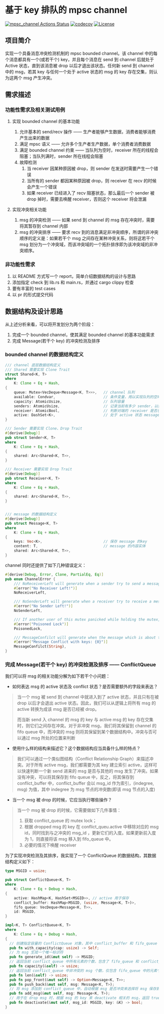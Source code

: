 # 基于 key 排队的 mpsc channel
[![mpsc_channel Actions Status](https://github.com/Phoenix500526/mpsc_channel/workflows/build/badge.svg)](https://github.com/Phoenix500526/mpsc_channel/actions)
[![codecov](https://codecov.io/gh/Phoenix500526/mpsc_channel/branch/basic_requirement/graph/badge.svg?token=49MKK81WKF)](https://codecov.io/gh/Phoenix500526/mpsc_channel)
[![License](https://img.shields.io/badge/License-Apache_2.0-blue.svg)](https://opensource.org/licenses/Apache-2.0)


## 项目简介

实现一个具备消息冲突检测机制的 mpsc bounded channel。该 channel 中的每个消息都具有一个(或若干个) key，并且每个消息在 send 到 channel 后就处于 Active 状态，直到该消息被 drop 以后才退出该状态。任何新 send 到 channel 中的 msg，若其 key 与任何一个处于 active 状态的 msg 的 key 存在交集，则认为这两个 msg 产生冲突。


## 需求描述

### 功能性需求及相关测试用例

1. 实现 bounded channel 的基本功能
   1. 允许基本的 send/recv 操作 —— 生产者能够产生数据，消费者能够消费产生出来的数据
   2. 满足 mpsc 语义 —— 允许多个生产者生产数据，单个消费者消费数据
   3. 满足 bounded channel 约束 —— 当队列为空时，receiver 所在的线程会阻塞；当队列满时，sender 所在线程会阻塞
   4. 故障检测
      1. 当 receiver 因某种原因被 drop，则 sender 在发送时需要产生一个错误
      2. 当所有的 sender 都因某种原因被 drop，则 receiver 在 recv 的时候会产生一个错误
      3. 如果 receiver 已经进入了 recv 阻塞状态，那么最后一个 sender 被 drop 掉时，需要去唤醒 receiver，否则这个 receiver 将会泄漏

2. 实现冲突相关功能
   1. msg 的冲突检测 —— 如果 send 到 channel 的 msg 存在冲突时，需要将其暂存到 channel 内部
   1. msg 的冲突排序 —— 要求 recv 到的消息满足非冲突顺序，所谓的非冲突顺序的定义是：如果若干个 msg 之间存在某种冲突关系，则将这若干个 msg 划分为一个冲突域，而该冲突域的一个拓扑排序即为该冲突域的非冲突顺序。


### 非功能性需求

1. 以 README 方式写一个 report，简单介绍数据结构的设计与思路
2. 添加指定 check 到 lib.rs 和 main.rs，并通过 cargo clippy 检查
3. 要有丰富的 test cases
4. 以 pr 的形式提交代码


## 数据结构及设计思路
从上述分析来看，可以将开发划分为两个阶段：
1. 完成一个 bounded channel，使其满足 bounded channel 的基本功能需求
2. 完成 Message(若干个 key) 的冲突检测及排序

### bounded channel 的数据结构定义

```rust
/// channel 底层数据结构定义
/// Shared 需要实现 Clone Trait
struct Shared<K, T>
where
    K: Clone + Eq + Hash,
{
    queue: Mutex<VecDeque<Message<K, T>>>,   // channel 队列
    available: Condvar,                      // 条件变量，用以实现队列的空时不取，满时不加
    capacity: AtomicUsize,                   // 队列容量
    senders: AtomicUsize,                    // 记录当前有多少 sender，以便 receiver 在所有 sender 都退出时能够有所感知，不必空等
    receiver: AtomicBool,                    // 判断对端的 receiver 是否已关闭
    active: DashSet<K>,                      // 处于 active 状态 message 的 key
}

/// Sender 需要实现 Clone、Drop Trait
#[derive(Debug)]
pub struct Sender<K, T>
where
    K: Clone + Eq + Hash,
{
    shared: Arc<Shared<K, T>>,
}

/// Receiver 需要实现 Drop Trait
#[derive(Debug)]
pub struct Receiver<K, T>
where
    K: Clone + Eq + Hash,
{
    shared: Arc<Shared<K, T>>,
}


/// message 的数据结构定义
#[derive(Debug)]
pub struct Message<K, T>
where
    K: Clone + Eq + Hash,
{
    keys: Vec<K>,                            // 保存 message 的key
    content: T,                              // message 的内容实体
    shared: Arc<Shared<K, T>>,
}
```

channel 同时还提供了如下几种错误定义：
```rust
#[derive(Debug, Error, Clone, PartialEq, Eq)]
pub enum ChannelError {
    /// NoReceiverLeft will generate when a sender try to send a message to a channel without any receiver left.
    #[error("No Receiver Left!")]
    NoReceiverLeft,

    /// NoSenderLeft will generate when a receiver try to receive a message from a channel without any sender left.
    #[error("No Sender Left!")]
    NoSenderLeft,

    /// If another user of this mutex panicked while holding the mutex, then this call will return an error once the mutex is acquired.
    #[error("Poisoned Lock")]
    PoisonedLock,

    /// MessageConfilct will generate when the message which is about to be consumed has at least one key that is same as one of the keys of those active messages.
    #[error("Message Conflict with keys: {0}")]
    MessageConfilct(String),
}
```

### 完成 Message(若干个 key) 的冲突检测及排序 —— ConflictQueue

我们可以将 msg 的相关功能分解为如下若干个小问题：

* 如何表达 msg 的 active 状态及 conflict 状态？是否需要额外的字段来表达？

>  当一个 msg 被 send 到 channel 中就进入到了 active 状态，并且只有在被 drop 以后才会退出 active 状态。因此，我们可以从逻辑上将所有 msg 的 active 转换为成该 msg 是否已经被 drop。
>
> 而当新 send 入 channel 的 msg 的 key 与 active msg 的 key 存在交集时，则它们之间存在冲突。对于非冲突 msg，我们将其保留到 channel 的 fifo queue 中，而冲突的 msg 则将其保留到某个数据结构中。冲突与否可以通过 msg 所处的位置来判断



* 使用什么样的结构来描述它？这个数据结构应当具备什么样的特点？

> 我们可以通过一个类似图结构（Conflict Relationship Graph）来描述冲突。对于所有 active msg，我们都需要为其 key 建立索引 active，这样可以快速判断一个新 send 进来的 msg 是否与其他的 msg 发生了冲突。如果没有冲突，可以将其保存到 fifo queue 中，反之，将其保存到 conflict_buffer 中，conflict_buffer 会以 msg_id 作为索引，(indegree, msg) 为值，其中 indegree 为 msg 节点的冲突数(即该 msg 节点的入度)
>



* 当一个 msg 被 drop 的时候，它应当执行哪些操作？

> 当一个 msg 被 drop 的时候，它需要做如下几件事情：
>
> 1. 获取 conflict_queue 的 mutex lock；
> 2. 根据 dropped msg 的 key 在 conflict_queu.active 中移除对应的 msg id，同时找到与之冲突的 msg_id ，更新它们的入度。如果更新前入度为 1，则直接将该 msg 移入到 fifo_queue 中。
> 2. 必要的情况下唤醒 receiver



为了实现冲突检测及其排序，我实现了一个 ConflictQueue 的数据结构，其数据结构定义如下：

```rust
type MSGID = usize;

pub struct ConflictQueue<K, T>
where
    K: Clone + Eq + Debug + Hash,
{
    active: HashMap<K, HashSet<MSGID>>,	// active 用于保存
    conflict_buffer: HashMap<MSGID, (usize, Message<K, T>)>,
    fifo_queue: VecDeque<Message<K, T>>,
    id: MSGID,
}

impl<K, T> ConflictQueue<K, T>
where
    K: Clone + Eq + Debug + Hash,
{
  // 创建指定容量的 ConflictQueue 对象，其中 conflict_buffer 和 fifo_queue 的 capacity 均为 cap
  pub fn with_capacity(cap: usize) -> Self;
  // 为 msg 生成一个唯一标识符
  pub fn generate_id(&mut self) -> MSGID;
  // 返回当前 conflict_queue 中所有元素的个数，包含了 fifo_queue 和 conflict_buffer 中的元素总数
  pub fn capacity(&self) -> usize;
  // 返回当前 conflict_queue 中非冲突的 msg 个数，仅包含 fifo_queue 中的元素个数
  pub fn len(&self) -> usize;
  pub fn pop_front(&mut self) -> Option<Message<K, T>>;
  pub fn push_back(&mut self, msg: Message<K, T>);
  // 将 msg 添加到 conflict_queue 中，自动根据 msg 是否冲突来选择将 msg 保存到 fifo_queue 或是 conflict_buffer
  pub fn add_msg(&mut self, msg: Message<K, T>);
  // 用于在 drop msg 时，根据 msg 的 key 来 deactivate 相关的 msg，返回 true 表示在 deactivate 过程中有 msg 的冲突状态被解除了(即从 conflict_buffer 移回到了 fifo_queue 当中)
  pub fn deactivate(&mut self, msg_id: MSGID, key: &K) -> bool;
}
```
